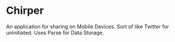 Chirper
=======
An application for sharing on Mobile Devices. Sort of like Twitter for uninitiated. Uses Parse for Data Storage.
